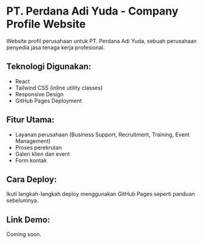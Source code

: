 # PT. Perdana Adi Yuda - Company Profile Website

Website profil perusahaan untuk PT. Perdana Adi Yuda, sebuah perusahaan penyedia jasa tenaga kerja profesional.

## Teknologi Digunakan:
- React
- Tailwind CSS (inline utility classes)
- Responsive Design
- GitHub Pages Deployment

## Fitur Utama:
- Layanan perusahaan (Business Support, Recruitment, Training, Event Management)
- Proses perekrutan
- Galeri klien dan event
- Form kontak

## Cara Deploy:
Ikuti langkah-langkah deploy menggunakan GitHub Pages seperti panduan sebelumnya.

## Link Demo:
Coming soon.
